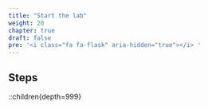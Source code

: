 ```yaml
---
title: "Start the lab"
weight: 20
chapter: true
draft: false
pre: '<i class="fa fa-flask" aria-hidden="true"></i> '
---
```


## Steps
::children{depth=999}
